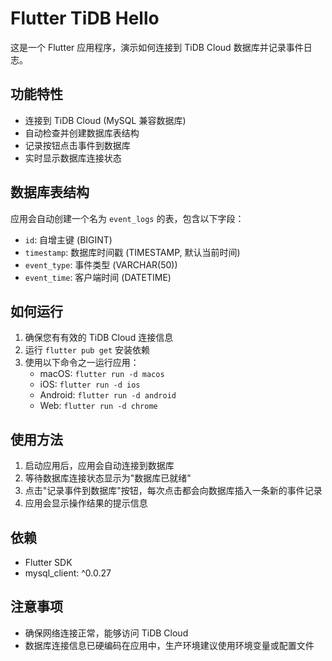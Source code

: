 # Flutter TiDB Hello

这是一个 Flutter 应用程序，演示如何连接到 TiDB Cloud 数据库并记录事件日志。

## 功能特性

- 连接到 TiDB Cloud (MySQL 兼容数据库)
- 自动检查并创建数据库表结构
- 记录按钮点击事件到数据库
- 实时显示数据库连接状态

## 数据库表结构

应用会自动创建一个名为 `event_logs` 的表，包含以下字段：

- `id`: 自增主键 (BIGINT)
- `timestamp`: 数据库时间戳 (TIMESTAMP, 默认当前时间)
- `event_type`: 事件类型 (VARCHAR(50))
- `event_time`: 客户端时间 (DATETIME)

## 如何运行

1. 确保您有有效的 TiDB Cloud 连接信息
2. 运行 `flutter pub get` 安装依赖
3. 使用以下命令之一运行应用：
   - macOS: `flutter run -d macos`
   - iOS: `flutter run -d ios`
   - Android: `flutter run -d android`
   - Web: `flutter run -d chrome`

## 使用方法

1. 启动应用后，应用会自动连接到数据库
2. 等待数据库连接状态显示为"数据库已就绪"
3. 点击"记录事件到数据库"按钮，每次点击都会向数据库插入一条新的事件记录
4. 应用会显示操作结果的提示信息

## 依赖

- Flutter SDK
- mysql_client: ^0.0.27

## 注意事项

- 确保网络连接正常，能够访问 TiDB Cloud
- 数据库连接信息已硬编码在应用中，生产环境建议使用环境变量或配置文件
